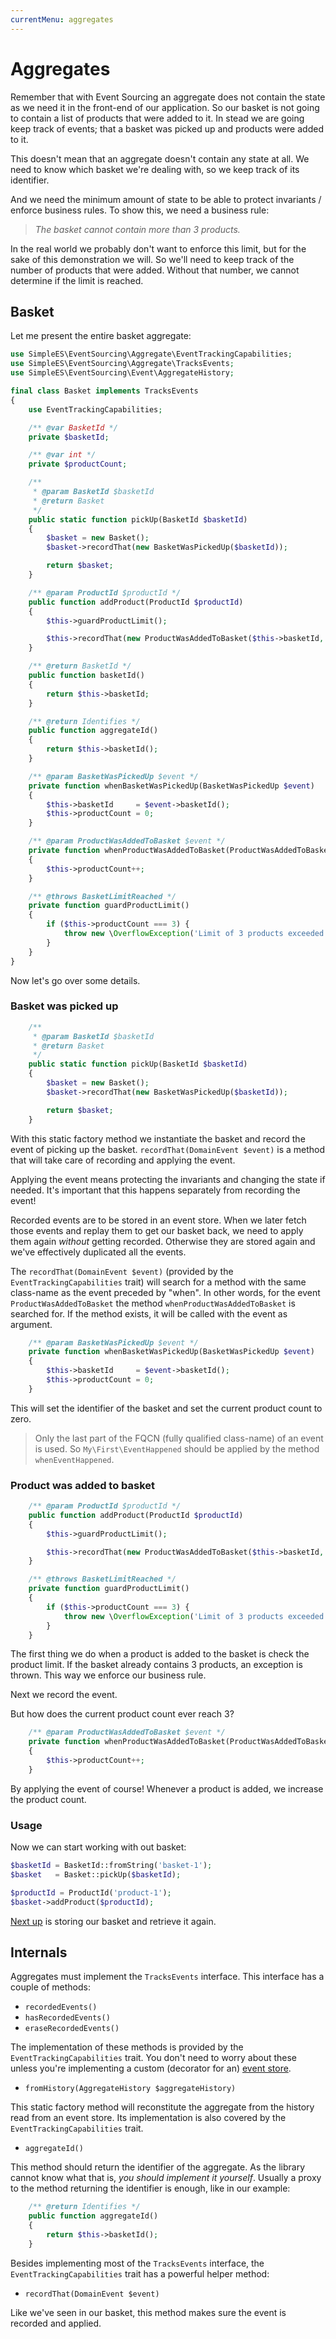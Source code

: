 ```yaml
---
currentMenu: aggregates
---
```


# Aggregates

Remember that with Event Sourcing an aggregate does not contain the state as we need it in the front-end of our application.
So our basket is not going to contain a list of products that were added to it.
In stead we are going keep track of events; that a basket was picked up and products were added to it.

This doesn't mean that an aggregate doesn't contain any state at all.
We need to know which basket we're dealing with, so we keep track of its identifier.

And we need the minimum amount of state to be able to protect invariants / enforce business rules.
To show this, we need a business rule:

> _The basket cannot contain more than 3 products._

In the real world we probably don't want to enforce this limit, but for the sake of this demonstration we will.
So we'll need to keep track of the number of products that were added.
Without that number, we cannot determine if the limit is reached.


## Basket

Let me present the entire basket aggregate:

```php
use SimpleES\EventSourcing\Aggregate\EventTrackingCapabilities;
use SimpleES\EventSourcing\Aggregate\TracksEvents;
use SimpleES\EventSourcing\Event\AggregateHistory;

final class Basket implements TracksEvents
{
    use EventTrackingCapabilities;

    /** @var BasketId */
    private $basketId;

    /** @var int */
    private $productCount;

    /**
     * @param BasketId $basketId
     * @return Basket
     */
    public static function pickUp(BasketId $basketId)
    {
        $basket = new Basket();
        $basket->recordThat(new BasketWasPickedUp($basketId));

        return $basket;
    }

    /** @param ProductId $productId */
    public function addProduct(ProductId $productId)
    {
        $this->guardProductLimit();

        $this->recordThat(new ProductWasAddedToBasket($this->basketId, $productId));
    }

    /** @return BasketId */
    public function basketId()
    {
        return $this->basketId;
    }

    /** @return Identifies */
    public function aggregateId()
    {
        return $this->basketId();
    }

    /** @param BasketWasPickedUp $event */
    private function whenBasketWasPickedUp(BasketWasPickedUp $event)
    {
        $this->basketId     = $event->basketId();
        $this->productCount = 0;
    }

    /** @param ProductWasAddedToBasket $event */
    private function whenProductWasAddedToBasket(ProductWasAddedToBasket $event)
    {
        $this->productCount++;
    }

    /** @throws BasketLimitReached */
    private function guardProductLimit()
    {
        if ($this->productCount === 3) {
            throw new \OverflowException('Limit of 3 products exceeded');
        }
    }
}
```

Now let's go over some details.


### Basket was picked up

```php
    /**
     * @param BasketId $basketId
     * @return Basket
     */
    public static function pickUp(BasketId $basketId)
    {
        $basket = new Basket();
        $basket->recordThat(new BasketWasPickedUp($basketId));

        return $basket;
    }
```

With this static factory method we instantiate the basket and record the event of picking up the basket.
`recordThat(DomainEvent $event)` is a method that will take care of recording and applying the event.

Applying the event means protecting the invariants and changing the state if needed.
It's important that this happens separately from recording the event!

Recorded events are to be stored in an event store.
When we later fetch those events and replay them to get our basket back, we need to apply them again _without_ getting recorded.
Otherwise they are stored again and we've effectively duplicated all the events.

The `recordThat(DomainEvent $event)` (provided by the `EventTrackingCapabilities` trait) will search for a method with the same class-name as the event preceded by "when".
In other words, for the event `ProductWasAddedToBasket` the method `whenProductWasAddedToBasket` is searched for.
If the method exists, it will be called with the event as argument.

```php
    /** @param BasketWasPickedUp $event */
    private function whenBasketWasPickedUp(BasketWasPickedUp $event)
    {
        $this->basketId     = $event->basketId();
        $this->productCount = 0;
    }
```

This will set the identifier of the basket and set the current product count to zero.

> Only the last part of the FQCN (fully qualified class-name) of an event is used.
> So `My\First\EventHappened` should be applied by the method `whenEventHappened`.


### Product was added to basket

```php
    /** @param ProductId $productId */
    public function addProduct(ProductId $productId)
    {
        $this->guardProductLimit();

        $this->recordThat(new ProductWasAddedToBasket($this->basketId, $productId));
    }

    /** @throws BasketLimitReached */
    private function guardProductLimit()
    {
        if ($this->productCount === 3) {
            throw new \OverflowException('Limit of 3 products exceeded');
        }
    }
```

The first thing we do when a product is added to the basket is check the product limit.
If the basket already contains 3 products, an exception is thrown.
This way we enforce our business rule.

Next we record the event.

But how does the current product count ever reach 3?

```php
    /** @param ProductWasAddedToBasket $event */
    private function whenProductWasAddedToBasket(ProductWasAddedToBasket $event)
    {
        $this->productCount++;
    }
```

By applying the event of course! Whenever a product is added, we increase the product count.


### Usage

Now we can start working with out basket:

```php
$basketId = BasketId::fromString('basket-1');
$basket   = Basket::pickUp($basketId);

$productId = ProductId('product-1');
$basket->addProduct($productId);
```

[Next up](/event-sourcing/aggregate-manager) is storing our basket and retrieve it again.


## Internals

Aggregates must implement the `TracksEvents` interface.
This interface has a couple of methods:

- `recordedEvents()`
- `hasRecordedEvents()`
- `eraseRecordedEvents()`

The implementation of these methods is provided by the `EventTrackingCapabilities` trait.
You don't need to worry about these unless you're implementing a custom (decorator for an) [event store](/event-sourcing/event-store).

- `fromHistory(AggregateHistory $aggregateHistory)`

This static factory method will reconstitute the aggregate from the history read from an event store.
Its implementation is also covered by the `EventTrackingCapabilities` trait.

- `aggregateId()`

This method should return the identifier of the aggregate.
As the library cannot know what that is, _you should implement it yourself_.
Usually a proxy to the method returning the identifier is enough, like in our example:

```php
    /** @return Identifies */
    public function aggregateId()
    {
        return $this->basketId();
    }
```

Besides implementing most of the `TracksEvents` interface, the `EventTrackingCapabilities` trait has a powerful helper method:

- `recordThat(DomainEvent $event)`

Like we've seen in our basket, this method makes sure the event is recorded and applied.
